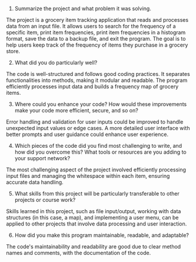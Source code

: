 1. Summarize the project and what problem it was solving.

The project is a grocery item tracking application that reads and processes data from an input file. It allows users to search for the frequency of a specific item, print item frequencies, print item frequencies in a histogram format, save the data to a backup file, and exit the program. The goal is to help users keep track of the frequency of items they purchase in a grocery store.

2. What did you do particularly well?

The code is well-structured and follows good coding practices. It separates functionalities into methods, making it modular and readable. The program efficiently processes input data and builds a frequency map of grocery items.

3. Where could you enhance your code? How would these improvements make your code more efficient, secure, and so on?

Error handling and validation for user inputs could be improved to handle unexpected input values or edge cases. A more detailed user interface with better prompts and user guidance could enhance user experience.

4. Which pieces of the code did you find most challenging to write, and how did you overcome this? What tools or resources are you adding to your support network?

The most challenging aspect of the project involved efficiently processing input files and managing the whitespace within each item, ensuring accurate data handling.

5. What skills from this project will be particularly transferable to other projects or course work?

Skills learned in this project, such as file input/output, working with data structures (in this case, a map), and implementing a user menu, can be applied to other projects that involve data processing and user interaction.
  
6. How did you make this program maintainable, readable, and adaptable?

The code's maintainability and readability are good due to clear method names and comments, with the documentation of the code.
